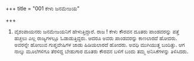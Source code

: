 +++
title = "001 ಕೇಳು ಜನಮೇಜಯ"

+++
1. ವೈಶಂಪಾಯನರು ಜನಮೇಜಯನಿಗೆ ಹೇಳುತ್ತಿದ್ದಾರೆ. ರಾಜ ! ಕೇಳು ಕೌರವನ ದೂತರು ಪಾಂಡವರನ್ನು ಪತ್ತೆ ಹಚ್ಚಲು ಎಲ್ಲ ರಾಜ್ಯಗಳಲ್ಲೂ ಓಡಾಡುತ್ತಿದ್ದರು. ಆದರೂ ಅವರು ಪಾಂಡವರನ್ನು ಕಾಣಲಾರದೆ ಹೋದರು. ಅವರನ್ನೇ ಹೋಲುವ ಗುಪ್ತವೇಷಿಗಳ ಜಾಡು ಹಿಡಿಯಲಾರದೆ ಹೋದರು. ಅವಧಿ ಮುಗಿಯುತ್ತ ಬಂದಿತ್ತು. ಆಗ ನಾಲ್ಕು ಮೂಲೆಗಳಿಗೂ ತೆರಳಿದ್ದ ಬೇಹುಗಾರ ದೂತರು ಕೌರವನ ಬಳಿಗೆ ಬಂದು ತಮ್ಮ ಅನಿಸಿಕೆಗಳನ್ನು ತಿಳಿಸಿದರು.